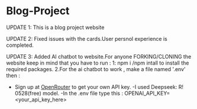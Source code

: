 # Blog-Project

UPDATE 1:
This is a blog project website 

UPDATE 2:
Fixed issues with the cards.User persnol experience is completed.


UPDATE 3:
Added AI chatbot to website.For anyone FORKING/CLONING the website keep in mind that you have to run :
1: npm i /npm intall to install the required packages.
2.For the ai chatbot to work , make a file named '.env' then :
- Sign up at [OpenRouter](https://openrouter.ai/) to get your own API key.
-I used Deepseek: R! 0528(free)  model. 
-In the .env file type this : OPENAI_API_KEY=<your_api_key_here>
